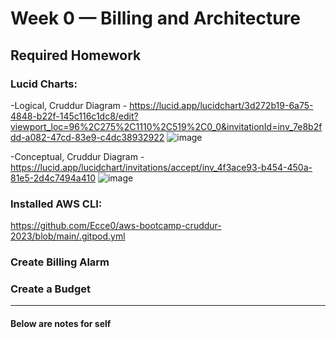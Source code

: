 # Week 0 — Billing and Architecture

## Required Homework

### Lucid Charts:
   -Logical, Cruddur Diagram - 
    https://lucid.app/lucidchart/3d272b19-6a75-4848-b22f-145c116c1dc8/edit?viewport_loc=96%2C275%2C1110%2C519%2C0_0&invitationId=inv_7e8b2fdd-a082-47cd-83e9-c4dc38932922 
    ![image](https://user-images.githubusercontent.com/97846441/221456237-99bda114-ab43-4a05-9587-2605115c2b1a.png)

   -Conceptual, Cruddur Diagram -
    https://lucid.app/lucidchart/invitations/accept/inv_4f3ace93-b454-450a-81e5-2d4c7494a410
    ![image](https://user-images.githubusercontent.com/97846441/221459969-b563d92f-5184-4463-987d-2834bb8953f4.png)


### Installed AWS CLI:
  https://github.com/Ecce0/aws-bootcamp-cruddur-2023/blob/main/.gitpod.yml
  
  
  
### Create Billing Alarm



### Create a Budget
  
  
--------------------------------------------------------------------
#### Below are notes for self

    
